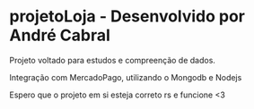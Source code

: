 # projetoLoja - Desenvolvido por André Cabral

Projeto voltado para estudos e compreenção de dados.

Integração com MercadoPago, utilizando o Mongodb e Nodejs

Espero que o projeto em si esteja correto rs e funcione <3

